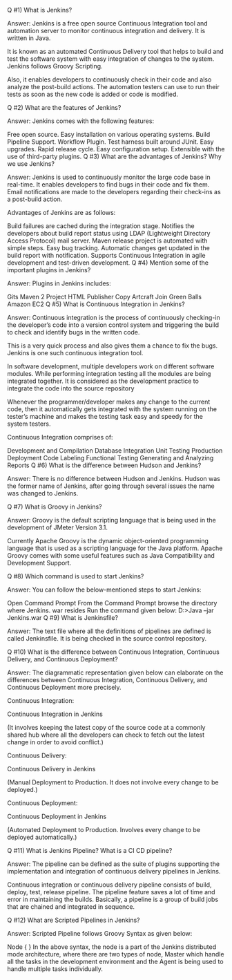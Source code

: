 Q #1) What is Jenkins?

Answer: Jenkins is a free open source Continuous Integration tool and automation server to monitor continuous integration and delivery. It is written in Java.

It is known as an automated Continuous Delivery tool that helps to build and test the software system with easy integration of changes to the system. Jenkins follows Groovy Scripting.

Also, it enables developers to continuously check in their code and also analyze the post-build actions. The automation testers can use to run their tests as soon as the new code is added or code is modified.

Q #2) What are the features of Jenkins?

Answer: Jenkins comes with the following features:

Free open source.
Easy installation on various operating systems.
Build Pipeline Support.
Workflow Plugin.
Test harness built around JUnit.
Easy upgrades.
Rapid release cycle.
Easy configuration setup.
Extensible with the use of third-party plugins.
Q #3) What are the advantages of Jenkins? Why we use Jenkins?

Answer: Jenkins is used to continuously monitor the large code base in real-time. It enables developers to find bugs in their code and fix them. Email notifications are made to the developers regarding their check-ins as a post-build action.

Advantages of Jenkins are as follows:

Build failures are cached during the integration stage.
Notifies the developers about build report status using LDAP (Lightweight Directory Access Protocol) mail server.
Maven release project is automated with simple steps.
Easy bug tracking.
Automatic changes get updated in the build report with notification.
Supports Continuous Integration in agile development and test-driven development.
Q #4) Mention some of the important plugins in Jenkins?

Answer: Plugins in Jenkins includes:

Gits
Maven 2 Project
HTML Publisher
Copy Artcraft
Join
Green Balls
Amazon EC2
Q #5) What is Continuous Integration in Jenkins?

Answer: Continuous integration is the process of continuously checking-in the developer’s code into a version control system and triggering the build to check and identify bugs in the written code.

This is a very quick process and also gives them a chance to fix the bugs. Jenkins is one such continuous integration tool. 

In software development, multiple developers work on different software modules. While performing integration testing all the modules are being integrated together. It is considered as the development practice to integrate the code into the source repository

Whenever the programmer/developer makes any change to the current code, then it automatically
gets integrated with the system running on the tester’s machine and makes the testing task easy and speedy for the system testers.

Continuous Integration comprises of:

Development and Compilation
Database Integration
Unit Testing
Production Deployment
Code Labeling
Functional Testing
Generating and Analyzing Reports
Q #6) What is the difference between Hudson and Jenkins?

Answer: There is no difference between Hudson and Jenkins. Hudson was the former name of Jenkins, after going through several issues the name was changed to Jenkins.

Q #7) What is Groovy in Jenkins?

Answer: Groovy is the default scripting language that is being used in the development of JMeter Version 3.1.

Currently Apache Groovy is the dynamic object-oriented programming language that is used as a scripting language for the Java platform. Apache Groovy comes with some useful features such as Java Compatibility and Development Support.

Q #8) Which command is used to start Jenkins?

Answer: You can follow the below-mentioned steps to start Jenkins:

Open Command Prompt
From the Command Prompt browse the directory where Jenkins. war resides
Run the command given below:
D:\>Java –jar Jenkins.war
Q #9) What is Jenkinsfile?

Answer: The text file where all the definitions of pipelines are defined is called Jenkinsfile. It is being checked in the source control repository.

Q #10) What is the difference between Continuous Integration, Continuous Delivery, and Continuous Deployment?

Answer: The diagrammatic representation given below can elaborate on the differences between Continuous Integration, Continuous Delivery, and Continuous Deployment more precisely.

Continuous Integration:

Continuous Integration in Jenkins

(It involves keeping the latest copy of the source code at a commonly shared hub where all the developers can check to fetch out the latest change in order to avoid conflict.)

Continuous Delivery:

Continuous Delivery in Jenkins

(Manual Deployment to Production. It does not involve every change to be deployed.)

Continuous Deployment:

Continuous Deployment in Jenkins

(Automated Deployment to Production. Involves every change to be deployed automatically.)

Q #11) What is Jenkins Pipeline? What is a CI CD pipeline?

Answer: The pipeline can be defined as the suite of plugins supporting the implementation and integration of continuous delivery pipelines in Jenkins.

Continuous integration or continuous delivery pipeline consists of build, deploy, test, release pipeline. The pipeline feature saves a lot of time and error in maintaining the builds. Basically, a pipeline is a group of build jobs that are chained and integrated in sequence.

Q #12) What are Scripted Pipelines in Jenkins?

Answer: Scripted Pipeline follows Groovy Syntax as given below:

Node {
           }
In the above syntax, the node is a part of the Jenkins distributed mode architecture, where there are two types of node, Master which handle all the tasks in the development environment and the Agent is being used to handle multiple tasks individually.
